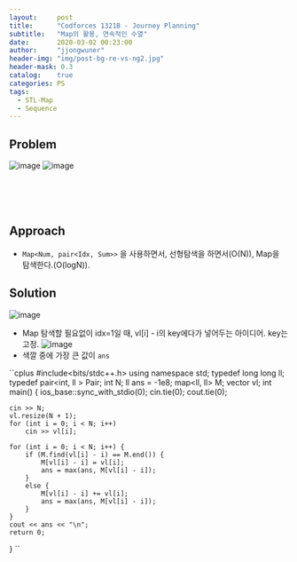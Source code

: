 ```yaml
---
layout:     post
title:      "Codforces 1321B - Journey Planning"
subtitle:   "Map의 활용, 연속적인 수열"
date:       2020-03-02 00:23:00
author:     "jjongwuner"
header-img: "img/post-bg-re-vs-ng2.jpg"
header-mask: 0.3
catalog:    true
categories: PS
tags:
  - STL-Map
  - Sequence
---
```


## Problem
![image](https://user-images.githubusercontent.com/16419202/75628959-3882e500-5c21-11ea-8f91-e260a2466b91.png)
![image](https://user-images.githubusercontent.com/16419202/75628964-446ea700-5c21-11ea-80b7-1ea5058d7baf.png)
<br><br><br><br><br>
## Approach
- `Map<Num, pair<Idx, Sum>>` 을 사용하면서, 선형탐색을 하면서(O(N)), Map을 탐색한다.(O(logN)). 


## Solution
![image](https://user-images.githubusercontent.com/16419202/75629469-aa5d2d80-5c25-11ea-926c-2eeb83175a08.png)
- Map 탐색할 필요없이 idx=1일 때, vl[i] - i의 key에다가 넣어두는 아이디어. key는 고정.
![image](https://user-images.githubusercontent.com/16419202/75629495-edb79c00-5c25-11ea-868e-d044a39a8ddc.png)
- 색깔 중에 가장 큰 값이 `ans`


``cplus
#include<bits/stdc++.h>
using namespace std;
typedef long long ll;
typedef pair<int, ll > Pair;
int N;
ll ans = -1e8;
map<ll, ll> M;
vector<ll> vl;
int main() {
	ios_base::sync_with_stdio(0); cin.tie(0); cout.tie(0);

	cin >> N;
	vl.resize(N + 1);
	for (int i = 0; i < N; i++)
		cin >> vl[i];

	for (int i = 0; i < N; i++) {
		if (M.find(vl[i] - i) == M.end()) {
			M[vl[i] - i] = vl[i];
			ans = max(ans, M[vl[i] - i]);
		}
		else {
			M[vl[i] - i] += vl[i];
			ans = max(ans, M[vl[i] - i]);
		}
	}
	cout << ans << "\n";
	return 0;
}
``